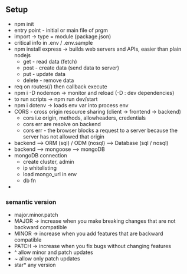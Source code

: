 ## Setup
- npm init
- entry point - initial or main file of prgm
- import -> type = module (package.json)
- critical info in .env / .env.sample
- npm install express -> builds web servers and APIs, easier than plain nodejs
    - get - read data (fetch)
    - post - create data (send data to server)
    - put - update data
    - delete - remove data
- req on routes(/) then callback execute
- npm i -D nodemon -> monitor and reload (-D : dev dependencies)
- to run scripts -> npm run dev/start
- npm i dotenv -> loads env var into process env
- CORS - cross origin resource sharing (client -> frontend -> backend)
    - cors i.e origin, methods, allowheaders, credentials
    - cors err are resolve on backend
    - cors err - the browser blocks a request to a server because the server has not allowed that origin
- backend --> ORM (sql) / ODM (nosql) --> Database (sql / nosql) 
- backend --> mongoose --> mongoDB
- mongoDB connection
    - create cluster, admin
    - ip whitelisting
    - load mongo_url in env
    - db fn 
- 







### semantic version
- major.minor.patch
- MAJOR → increase when you make breaking changes that are not backward compatible
- MINOR → increase when you add features that are backward compatible
- PATCH → increase when you fix bugs without changing features
- ^ allow minor and patch updates
- ~ allow only patch updates
- star* any version
